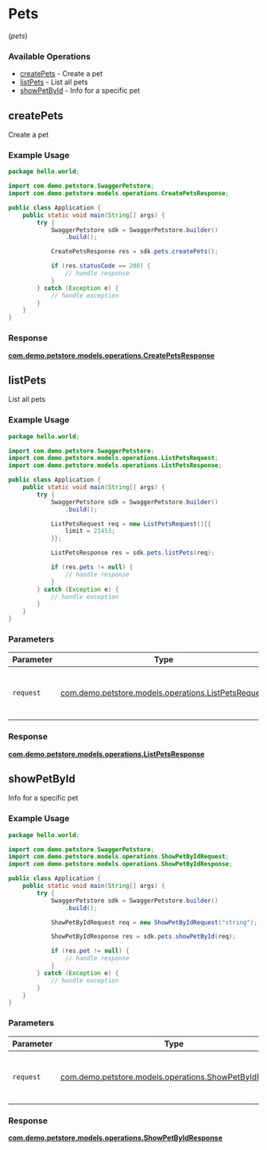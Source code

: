 # Pets
(*pets*)

### Available Operations

* [createPets](#createpets) - Create a pet
* [listPets](#listpets) - List all pets
* [showPetById](#showpetbyid) - Info for a specific pet

## createPets

Create a pet

### Example Usage

```java
package hello.world;

import com.demo.petstore.SwaggerPetstore;
import com.demo.petstore.models.operations.CreatePetsResponse;

public class Application {
    public static void main(String[] args) {
        try {
            SwaggerPetstore sdk = SwaggerPetstore.builder()
                .build();

            CreatePetsResponse res = sdk.pets.createPets();

            if (res.statusCode == 200) {
                // handle response
            }
        } catch (Exception e) {
            // handle exception
        }
    }
}
```


### Response

**[com.demo.petstore.models.operations.CreatePetsResponse](../../models/operations/CreatePetsResponse.md)**


## listPets

List all pets

### Example Usage

```java
package hello.world;

import com.demo.petstore.SwaggerPetstore;
import com.demo.petstore.models.operations.ListPetsRequest;
import com.demo.petstore.models.operations.ListPetsResponse;

public class Application {
    public static void main(String[] args) {
        try {
            SwaggerPetstore sdk = SwaggerPetstore.builder()
                .build();

            ListPetsRequest req = new ListPetsRequest(){{
                limit = 21453;
            }};            

            ListPetsResponse res = sdk.pets.listPets(req);

            if (res.pets != null) {
                // handle response
            }
        } catch (Exception e) {
            // handle exception
        }
    }
}
```

### Parameters

| Parameter                                                                                         | Type                                                                                              | Required                                                                                          | Description                                                                                       |
| ------------------------------------------------------------------------------------------------- | ------------------------------------------------------------------------------------------------- | ------------------------------------------------------------------------------------------------- | ------------------------------------------------------------------------------------------------- |
| `request`                                                                                         | [com.demo.petstore.models.operations.ListPetsRequest](../../models/operations/ListPetsRequest.md) | :heavy_check_mark:                                                                                | The request object to use for the request.                                                        |


### Response

**[com.demo.petstore.models.operations.ListPetsResponse](../../models/operations/ListPetsResponse.md)**


## showPetById

Info for a specific pet

### Example Usage

```java
package hello.world;

import com.demo.petstore.SwaggerPetstore;
import com.demo.petstore.models.operations.ShowPetByIdRequest;
import com.demo.petstore.models.operations.ShowPetByIdResponse;

public class Application {
    public static void main(String[] args) {
        try {
            SwaggerPetstore sdk = SwaggerPetstore.builder()
                .build();

            ShowPetByIdRequest req = new ShowPetByIdRequest("string");            

            ShowPetByIdResponse res = sdk.pets.showPetById(req);

            if (res.pet != null) {
                // handle response
            }
        } catch (Exception e) {
            // handle exception
        }
    }
}
```

### Parameters

| Parameter                                                                                               | Type                                                                                                    | Required                                                                                                | Description                                                                                             |
| ------------------------------------------------------------------------------------------------------- | ------------------------------------------------------------------------------------------------------- | ------------------------------------------------------------------------------------------------------- | ------------------------------------------------------------------------------------------------------- |
| `request`                                                                                               | [com.demo.petstore.models.operations.ShowPetByIdRequest](../../models/operations/ShowPetByIdRequest.md) | :heavy_check_mark:                                                                                      | The request object to use for the request.                                                              |


### Response

**[com.demo.petstore.models.operations.ShowPetByIdResponse](../../models/operations/ShowPetByIdResponse.md)**

